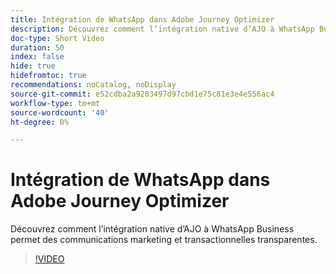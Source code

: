 ```yaml
---
title: Intégration de WhatsApp dans Adobe Journey Optimizer
description: Découvrez comment l’intégration native d’AJO à WhatsApp Business permet des communications marketing et transactionnelles transparentes.
doc-type: Short Video
duration: 50
index: false
hide: true
hidefromtoc: true
recommendations: noCatalog, noDisplay
source-git-commit: e52cdba2a9203497d97cbd1e75c81e3e4e556ac4
workflow-type: tm+mt
source-wordcount: '40'
ht-degree: 0%

---
```



# Intégration de WhatsApp dans Adobe Journey Optimizer

Découvrez comment l’intégration native d’AJO à WhatsApp Business permet des communications marketing et transactionnelles transparentes.

<!-- 72_S520_3442520_49_whatsapp-integration-in-adobe-journey-optimizer -->
>[!VIDEO](https://video.tv.adobe.com/v/3460467/?learn=on&enablevpops=true&captions=fre_fr)
